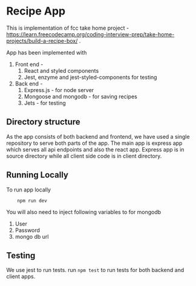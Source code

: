 # Recipe App
This is implementation of fcc take home project - https://learn.freecodecamp.org/coding-interview-prep/take-home-projects/build-a-recipe-box/ .

App has been implemented with 
1. Front end -
    1. React and styled components 
    2. Jest, enzyme and jest-styled-components for testing
2. Back end -
    1. Express.js - for node server
    2. Mongoose and mongodb - for saving recipes
    3. Jets - for testing

## Directory structure   
As the app consists of both backend and frontend, we have used a single repository to serve both parts of the app.
The main app is express app which serves all api endpoints and also the react app.
Express app is in source directory while all client side code is in client directory.

## Running Locally
To run app locally
```
    npm run dev
```
You will also need to inject following variables to for mongodb
1. User
2. Password
3. mongo db url

## Testing
We use jest to run tests. run ```npm test``` to run tests for both backend and client apps.

